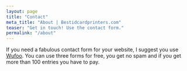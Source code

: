 ```yaml
---
layout: page
title: "Contact"
meta_title: "About | Bestidcardprinters.com"
teaser: "Get in touch! Use the contact form."
permalink: "/about"
---
```

If you need a fabulous contact form for your website, I suggest you use [Wufoo][1]. You can use three forms for free, you get no spam and if you get more than 100 entries you have to pay.


 [1]: http://www.wufoo.com/
